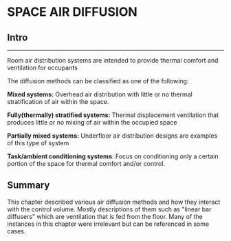 # SPACE AIR DIFFUSION
## Intro
--- 
Room air distribution systems are intended to provide thermal comfort and ventilation for occupants 

The diffusion methods can be classified as one of the following:

**Mixed systems:** Overhead air distribution with little or no thermal stratification of air within the space.

**Fully(thermally) stratified systems:** Thermal displacement ventilation that produces little or no mixing of air within the occupied space 

**Partially mixed systems:** Underfloor air distribution designs are examples of this type of system 

**Task/ambient conditioning systems**: Focus on conditioning only a certain portion of the space for thermal comfort and/or control.


## Summary 

This chapter described various air diffusion methods and how they interact with the control volume. Mostly descriptions of them such as "linear bar diffusers"
which are ventilation that is fed from the floor. Many of the instances in this chapter were irrelevant but can be referenced in some cases.


